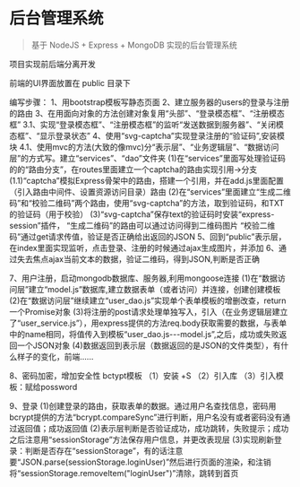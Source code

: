 # 后台管理系统

> 基于 NodeJS + Express + MongoDB 实现的后台管理系统

项目实现前后端分离开发

前端的UI界面放置在 public 目录下


编写步骤：
1、用bootstrap模板写静态页面
2、建立服务器的users的登录与注册的路由
3、在用面向对象的方法创建对象复用“头部”、“登录模态框”、“注册模态框”
3.1、实现“登录模态框”、“注册模态框”的监听“发送数据到服务器”、“关闭模态框”、“显示登录状态”
4、使用“svg-captcha”实现登录注册的“验证码”,安装模块
4.1、使用mvc的方法(大致的像mvc)分“表示层”、“业务逻辑层”、“数据访问层”的方式写。建立“services”、“dao”文件夹
    (1)在“services”里面写处理验证码的的“路由分支”，在routes里面建立一个captcha的路由实现引用→分支
    (1.1)“captcha”模拟Express骨架中的路由，搭建一个引用，并在add.js里面配置（引入路由中间件、设置资源访问目录）路由
    (2)在“services”里面建立“生成二维码”和“校验二维码”两个路由，使用“svg-captcha”的方法，取到验证码，和TXT的验证码（用于校验）
    (3)“svg-captcha”保存text的验证码时安装“express-session”插件，
            “生成二维码”的路由可以通过访问得到二维码图片
            “校验二维码”通过get请求传值，验证是否正确给出返回的JSON
5、回到“public”表示层，在index里面实现监听，点击登录、注册的时候通过ajax生成图片，并添加
6、通过失去焦点ajax当前文本的数据，验证二维码，得到JSON,判断是否正确

7、用户注册，启动mongodb数据库、服务器,利用mongoose连接
    (1)在“数据访问层”建立“model.js”数据库,建立数据表单（或者访问）并连接，创建创建模板
    (2)在“数据访问层”继续建立“user_dao.js”实现单个表单模板的增删改查，return一个Promise对象
    (3)将注册的post请求处理单独写入，引入（在业务逻辑层建立了“user_service.js”），用express提供的方法req.body获取需要的数据，与表单中的name相同，将值传入到模板“user_dao.js---model.js”,之后，成功或失败返回一个JSON对象
    (4)数据返回到表示层（数据返回的是JSON的文件类型），有什么样子的变化，前端......

8、密码加密，增加安全性
    bctypt模板
	（1）安装  +S
	（2）引入库
	（3）引入模板：赋给possword

9、登录
    (1)创建登录的路由，获取表单的数据。通过用户名查找信息，密码用bcrypt提供的方法“bcrypt.compareSync”进行判断，用户名没有或者密码没有通过返回值；成功返回值
    (2)表示层判断是否验证成功，成功跳转，失败提示；成功之后注意用“sessionStorage”方法保存用户信息，并更改表现层
    (3)实现刷新登录：判断是否存在“sessionStorage”，有的话注意要“JSON.parse(sessionStorage.loginUser)”然后进行页面的渲染，和注销将“sessionStorage.removeItem("loginUser")”清除，跳转到首页

